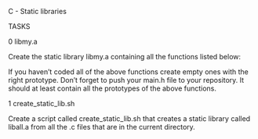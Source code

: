 C - Static libraries

TASKS


0 libmy.a

Create the static library libmy.a containing all the functions listed below:

If you haven’t coded all of the above functions create empty ones with the right prototype.
Don’t forget to push your main.h file to your repository. It should at least contain all the prototypes of the above functions.

1 create_static_lib.sh

Create a script called create_static_lib.sh that creates a static library called liball.a from all the .c files that are in the current directory.
